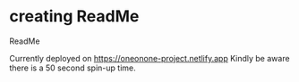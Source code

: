 # creating ReadMe

ReadMe

Currently deployed on https://oneonone-project.netlify.app
Kindly be aware there is a 50 second spin-up time.
